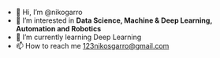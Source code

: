 - 👋 Hi, I’m @nikogarro
- 👀 I’m interested in **Data Science, Machine & Deep Learning, Automation and Robotics**
- 🌱 I’m currently learning Deep Learning
- 📫 How to reach me 123nikosgarro@gmail.com

<!---
nikogarro/nikogarro is a ✨ special ✨ repository because its `README.md` (this file) appears on your GitHub profile.
You can click the Preview link to take a look at your changes.
--->
